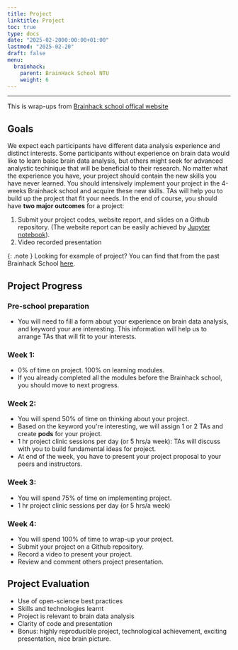 ```yaml
---
title: Project
linktitle: Project
toc: true
type: docs
date: "2025-02-2000:00:00+01:00"
lastmod: "2025-02-20"
draft: false
menu:
  brainhack:
    parent: BrainHack School NTU
    weight: 6
---
```

---
This is wrap-ups from [Brainhack school offical website](https://school-brainhack.github.io/project_guide/)

## Goals
We expect each participants have different data analysis experience and distinct interests. Some participants without experience on brain data would like to learn baisc brain data analysis, but others might seek for advanced analystic techinique that will be beneficial to their research. No matter what the experience you have, your project should contain the new skills you have never learned. You should intensively implement your project in the 4-weeks Brainhack school and acquire these new skills. TAs will help you to build up the project that fit your needs. In the end of course, you should have **two major outcomes** for a project:
1. Submit your project codes, website report, and slides on a Github repository. (The website report can be easily achieved by [Jupyter notebook](https://jupyter.org/install)).
2. Video recorded presentation

{: .note }
Looking for example of project? You can find that from the past Brainhack School [here](https://school-brainhack.github.io/project/).

## Project Progress

### Pre-school preparation
- You will need to fill a form about your experience on brain data analysis, and keyword your are interesting. This information will help us to arrange TAs that will fit to your interests.

### Week 1:

- 0% of time on project. 100% on learning modules.
- If you already completed all the modules before the Brainhack school, you should move to next progress.

### Week 2: 

- You will spend 50% of time on thinking about your project.
- Based on the keyword you're interesting, we will assign 1 or 2 TAs and create **pods** for your project.
- 1 hr project clinic sessions per day (or 5 hrs/a week): TAs will discuss with you to build fundamental ideas for project.
- At end of the week, you have to present your project proposal to your peers and instructors.

### Week 3:

- You will spend 75% of time on implementing project.
- 1 hr project clinic sessions per day (or 5 hrs/a week)

### Week 4:

- You will spend 100% of time to wrap-up your project.
- Submit your project on a Github repository.
- Record a video to present your project.
- Review and comment others project presentation.

## Project Evaluation

- Use of open-science best practices
- Skills and technologies learnt
- Project is relevant to brain data analysis
- Clarity of code and presentation
- Bonus: highly reproducible project, technological achievement, exciting presentation, nice brain picture.
